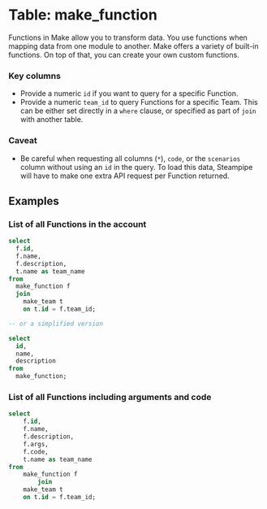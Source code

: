 # Table: make_function

Functions in Make allow you to transform data. You use functions when mapping data from one module to another. Make offers a variety of built-in functions. On top of that, you can create your own custom functions.

### Key columns
- Provide a numeric `id` if you want to query for a specific Function.
- Provide a numeric `team_id` to query Functions for a specific Team. This can be either set directly in a `where` clause, or specified as part of `join` with another table.

### Caveat
- Be careful when requesting all columns (`*`), `code`, or the `scenarios` column without using an `id` in the query. To load this data, Steampipe will have to make one extra API request per Function returned.

## Examples

### List of all Functions in the account

```sql
select
  f.id,
  f.name,
  f.description,
  t.name as team_name
from
  make_function f
  join
    make_team t
    on t.id = f.team_id;

-- or a simplified version

select
  id,
  name,
  description
from
  make_function;
```

### List of all Functions including arguments and code

```sql
select
    f.id,
    f.name,
    f.description,
    f.args,
    f.code,
    t.name as team_name
from
    make_function f
        join
    make_team t
    on t.id = f.team_id;
```
